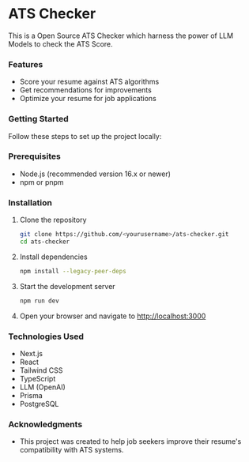 # ATS Checker
This is a Open Source ATS Checker which harness the power of LLM Models to check the ATS Score.


### Features

- Score your resume against ATS algorithms
- Get recommendations for improvements
- Optimize your resume for job applications

### Getting Started

Follow these steps to set up the project locally:

### Prerequisites

- Node.js (recommended version 16.x or newer)
- npm or pnpm

### Installation

1. Clone the repository
   ```bash
   git clone https://github.com/<yourusername>/ats-checker.git
   cd ats-checker
   ```

2. Install dependencies
   ```bash
   npm install --legacy-peer-deps
   ```

3. Start the development server
   ```bash
   npm run dev
   ```

4. Open your browser and navigate to [http://localhost:3000](http://localhost:3000)

### Technologies Used

- Next.js
- React
- Tailwind CSS
- TypeScript
- LLM (OpenAI)
- Prisma
- PostgreSQL


### Acknowledgments

- This project was created to help job seekers improve their resume's compatibility with ATS systems. 
